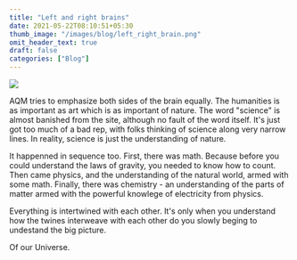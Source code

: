 ```yaml
---
title: "Left and right brains"
date: 2021-05-22T08:10:51+05:30
thumb_image: "/images/blog/left_right_brain.png"
omit_header_text: true
draft: false
categories: ["Blog"]
---
```


![](/images/blog/left_right_brain.png)

AQM tries to emphasize both sides of the brain equally. The humanities is as important as art which is as important of nature. The word "science" is almost banished from the site, although no fault of the word itself. It's just got too much of a bad rep, with folks thinking of science along very narrow lines. In reality, science is just the understanding of nature. 

It happenned in sequence too. First, there was math. Because before you could understand the laws of gravity, you needed to know how to count. Then came physics, and the understanding of the natural world, armed with some math. Finally, there was chemistry - an understanding of the parts of matter armed with the powerful knowlege of electricity from physics. 

Everything is intertwined with each other. It's only when you understand how the twines interweave with each other do you slowly beging to undestand the big picture.

Of our Universe. 

